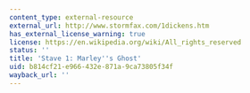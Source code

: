 ```yaml
---
content_type: external-resource
external_url: http://www.stormfax.com/1dickens.htm
has_external_license_warning: true
license: https://en.wikipedia.org/wiki/All_rights_reserved
status: ''
title: 'Stave 1: Marley''s Ghost'
uid: b814cf21-e966-432e-871a-9ca73805f34f
wayback_url: ''
---
```

